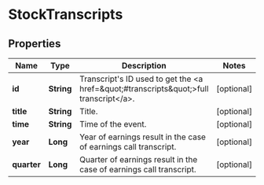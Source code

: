 

# StockTranscripts


## Properties

| Name | Type | Description | Notes |
|------------ | ------------- | ------------- | -------------|
|**id** | **String** | Transcript&#39;s ID used to get the &lt;a href&#x3D;\&quot;#transcripts\&quot;&gt;full transcript&lt;/a&gt;. |  [optional] |
|**title** | **String** | Title. |  [optional] |
|**time** | **String** | Time of the event. |  [optional] |
|**year** | **Long** | Year of earnings result in the case of earnings call transcript. |  [optional] |
|**quarter** | **Long** | Quarter of earnings result in the case of earnings call transcript. |  [optional] |



